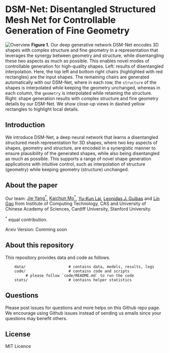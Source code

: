 # DSM-Net: Disentangled Structured Mesh Net for Controllable Generation of Fine Geometry

![Overview](./images/teaser3.png)
**Figure 1.** Our deep generative network DSM-Net encodes 3D shapes with complex structure and fine geometry in a representation that leverages the synergy between geometry and structure, while disentangling these two aspects as much as possible. This enables novel modes of controllable generation for high-quality shapes. Left: results of disentangled interpolation. Here, the top left and bottom right chairs (highlighted with red rectangles) are the input shapes. The remaining chairs are generated automatically with our DSM-Net, where in each row, the `structure` of the shapes is interpolated while keeping the geometry unchanged, whereas in each column, the `geometry` is interpolated while retaining the structure. Right: shape generation results with complex structure and fine geometry details by our DSM-Net. We show close-up views in dashed yellow rectangles to highlight local details.

## Introduction
We introduce DSM-Net, a deep neural network that learns a disentangled structured mesh representation for 3D shapes, where two key aspects of shapes, geometry and structure, are encoded in a synergistic manner to ensure plausibility of the generated shapes, while also being disentangled as much as possible. This supports a range of novel shape generation applications with intuitive control, such as interpolation of structure (geometry) while keeping geometry (structure) unchanged. 


## About the paper

Our team: 
[Jie Yang<sup>\*</sup>](http://people.geometrylearning.com/~jieyang/),
[Kaichun Mo<sup>\*</sup>](https://cs.stanford.edu/~kaichun),
[Yu-Kun Lai](http://users.cs.cf.ac.uk/Yukun.Lai/),
[Leonidas J. Guibas](https://geometry.stanford.edu/member/guibas/)
and [Lin Gao](http://geometrylearning.com/lin/)
from 
Institute of Computing Technology, CAS and University of Chinese Academy of Sciences, Cardiff University, Stanford University.

<sup>\*</sup> equal contribution.


Arxiv Version: Comming soon


## About this repository

This repository provides data and code as follows.


```
    data/                   # contains data, models, results, logs
    code/                   # contains code and scripts
         # please follow `code/README.md` to run the code
    stats/                  # contains helper statistics
```

## Questions

<!-- ulimit -n 65535 -->

Please post issues for questions and more helps on this Github repo page. We encourage using Github issues instead of sending us emails since your questions may benefit others.

## License

MIT Licence


